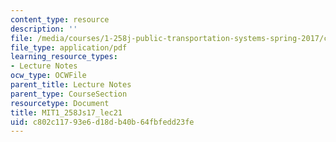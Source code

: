 ```yaml
---
content_type: resource
description: ''
file: /media/courses/1-258j-public-transportation-systems-spring-2017/c802c11793e6d18db40b64fbfedd23fe_MIT1_258JS17_lec21.pdf
file_type: application/pdf
learning_resource_types:
- Lecture Notes
ocw_type: OCWFile
parent_title: Lecture Notes
parent_type: CourseSection
resourcetype: Document
title: MIT1_258Js17_lec21
uid: c802c117-93e6-d18d-b40b-64fbfedd23fe
---
```


